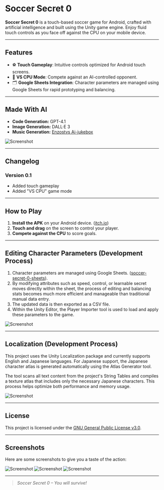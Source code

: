 # Soccer Secret 0

**Soccer Secret 0** is a touch-based soccer game for Android, crafted with artificial intelligence and built using the Unity game engine. Enjoy fluid touch controls as you face off against the CPU on your mobile device.

---

## Features

- ⚽ **Touch Gameplay**: Intuitive controls optimized for Android touch screens.
- 🤖 **VS CPU Mode**: Compete against an AI-controlled opponent.
- 🗂 **Google Sheets Integration**: Character parameters are managed using Google Sheets for rapid prototyping and balancing.

---

## Made With AI

- **Code Generation:** GPT-4.1  
- **Image Generation:** DALL·E 3  
- **Music Generation:** [Enzostvs Ai-jukebox](https://huggingface.co/spaces/enzostvs/ai-jukebox)

![Screenshot](Assets/Screenshots/chatgpt.png)

---

## Changelog

### Version 0.1
- Added touch gameplay
- Added "VS CPU" game mode

---

## How to Play

1. **Install the APK** on your Android device. ([itch.io](https://aremoreno.itch.io/soccer-secret-0))
2. **Touch and drag** on the screen to control your player.
3. **Compete against the CPU** to score goals.

---

## Editing Character Parameters (Development Process)

1. Character parameters are managed using Google Sheets. ([soccer-secret-0-sheets](https://drive.google.com/drive/folders/1zS2bfB3gCjEZeVrcTZ_IQVh1Bky9dpiW?usp=sharing)).
2. By modifying attributes such as speed, control, or learnable secret moves directly within the sheet, the process of editing and balancing stats becomes much more efficient and manageable than traditional manual data entry.
3. The updated data is then exported as a CSV file. 
4. Within the Unity Editor, the Player Importer tool is used to load and apply these parameters to the game.

![Screenshot](Assets/Screenshots/sheets.png)

---

## Localization (Development Process)
This project uses the Unity Localization package and currently supports English and Japanese languages. For Japanese support, the Japanese character atlas is generated automatically using the Atlas Generator tool. 

The tool scans all text content from the project's String Tables and compiles a texture atlas that includes only the necessary Japanese characters. This process helps optimize both performance and memory usage.

![Screenshot](Assets/Screenshots/atlas.png)

---

## License

This project is licensed under the [GNU General Public License v3.0](https://www.gnu.org/licenses/gpl-3.0.en.html).

---

## Screenshots

Here are some screenshots to give you a taste of the action:

![Screenshot](Assets/Screenshots/promo-touch.png)
![Screenshot](Assets/Screenshots/promo-secret.png)
![Screenshot](Assets/Screenshots/promo-menu.png)

---

> *Soccer Secret 0 – You will survive!*
